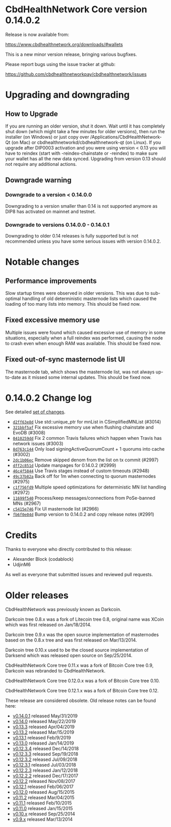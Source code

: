 CbdHealthNetwork Core version 0.14.0.2
==========================

Release is now available from:

  <https://www.cbdhealthnetwork.org/downloads/#wallets>

This is a new minor version release, bringing various bugfixes.

Please report bugs using the issue tracker at github:

  <https://github.com/cbdhealthnetworkpay/cbdhealthnetwork/issues>


Upgrading and downgrading
=========================

How to Upgrade
--------------

If you are running an older version, shut it down. Wait until it has completely
shut down (which might take a few minutes for older versions), then run the
installer (on Windows) or just copy over /Applications/CbdHealthNetwork-Qt (on Mac) or
cbdhealthnetworkd/cbdhealthnetwork-qt (on Linux). If you upgrade after DIP0003 activation and you were
using version < 0.13 you will have to reindex (start with -reindex-chainstate
or -reindex) to make sure your wallet has all the new data synced. Upgrading from
version 0.13 should not require any additional actions.

Downgrade warning
-----------------

### Downgrade to a version < 0.14.0.0

Downgrading to a version smaller than 0.14 is not supported anymore as DIP8 has
activated on mainnet and testnet.

### Downgrade to versions 0.14.0.0 - 0.14.0.1

Downgrading to older 0.14 releases is fully supported but is not
recommended unless you have some serious issues with version 0.14.0.2.

Notable changes
===============

Performance improvements
------------------------
Slow startup times were observed in older versions. This was due to sub-optimal handling of old
deterministic masternode lists which caused the loading of too many lists into memory. This should be
fixed now.

Fixed excessive memory use
--------------------------
Multiple issues were found which caused excessive use of memory in some situations, especially when
a full reindex was performed, causing the node to crash even when enough RAM was available. This should
be fixed now.

Fixed out-of-sync masternode list UI
------------------------------------
The masternode tab, which shows the masternode list, was not always up-to-date as it missed some internal
updates. This should be fixed now.

0.14.0.2 Change log
===================

See detailed [set of changes](https://github.com/cbdhealthnetworkpay/cbdhealthnetwork/compare/v0.14.0.1...cbdhealthnetworkpay:v0.14.0.2).

- [`d2ff63e8d`](https://github.com/cbdhealthnetworkpay/cbdhealthnetwork/commit/d2ff63e8d) Use std::unique_ptr for mnList in CSimplifiedMNList (#3014)
- [`321bbf5af`](https://github.com/cbdhealthnetworkpay/cbdhealthnetwork/commit/321bbf5af) Fix excessive memory use when flushing chainstate and EvoDB (#3008)
- [`0410259dd`](https://github.com/cbdhealthnetworkpay/cbdhealthnetwork/commit/0410259dd) Fix 2 common Travis failures which happen when Travis has network issues (#3003)
- [`8d763c144`](https://github.com/cbdhealthnetworkpay/cbdhealthnetwork/commit/8d763c144) Only load signingActiveQuorumCount + 1 quorums into cache (#3002)
- [`2dc1b06ec`](https://github.com/cbdhealthnetworkpay/cbdhealthnetwork/commit/2dc1b06ec) Remove skipped denom from the list on tx commit (#2997)
- [`dff2c851d`](https://github.com/cbdhealthnetworkpay/cbdhealthnetwork/commit/dff2c851d) Update manpages for 0.14.0.2 (#2999)
- [`46c4f5844`](https://github.com/cbdhealthnetworkpay/cbdhealthnetwork/commit/46c4f5844) Use Travis stages instead of custom timeouts (#2948)
- [`49c37b82a`](https://github.com/cbdhealthnetworkpay/cbdhealthnetwork/commit/49c37b82a) Back off for 1m when connecting to quorum masternodes (#2975)
- [`c1f756fd9`](https://github.com/cbdhealthnetworkpay/cbdhealthnetwork/commit/c1f756fd9) Multiple speed optimizations for deterministic MN list handling (#2972)
- [`11699f540`](https://github.com/cbdhealthnetworkpay/cbdhealthnetwork/commit/11699f540) Process/keep messages/connections from PoSe-banned MNs (#2967)
- [`c5415e746`](https://github.com/cbdhealthnetworkpay/cbdhealthnetwork/commit/c5415e746) Fix UI masternode list (#2966)
- [`fb6f0e04d`](https://github.com/cbdhealthnetworkpay/cbdhealthnetwork/commit/fb6f0e04d) Bump version to 0.14.0.2 and copy release notes (#2991)

Credits
=======

Thanks to everyone who directly contributed to this release:

- Alexander Block (codablock)
- UdjinM6

As well as everyone that submitted issues and reviewed pull requests.

Older releases
==============

CbdHealthNetwork was previously known as Darkcoin.

Darkcoin tree 0.8.x was a fork of Litecoin tree 0.8, original name was XCoin
which was first released on Jan/18/2014.

Darkcoin tree 0.9.x was the open source implementation of masternodes based on
the 0.8.x tree and was first released on Mar/13/2014.

Darkcoin tree 0.10.x used to be the closed source implementation of Darksend
which was released open source on Sep/25/2014.

CbdHealthNetwork Core tree 0.11.x was a fork of Bitcoin Core tree 0.9,
Darkcoin was rebranded to CbdHealthNetwork.

CbdHealthNetwork Core tree 0.12.0.x was a fork of Bitcoin Core tree 0.10.

CbdHealthNetwork Core tree 0.12.1.x was a fork of Bitcoin Core tree 0.12.

These release are considered obsolete. Old release notes can be found here:

- [v0.14.0.1](https://github.com/cbdhealthnetworkpay/cbdhealthnetwork/blob/master/doc/release-notes/cbdhealthnetwork/release-notes-0.14.0.1.md) released May/31/2019
- [v0.14.0](https://github.com/cbdhealthnetworkpay/cbdhealthnetwork/blob/master/doc/release-notes/cbdhealthnetwork/release-notes-0.14.0.md) released May/22/2019
- [v0.13.3](https://github.com/cbdhealthnetworkpay/cbdhealthnetwork/blob/master/doc/release-notes/cbdhealthnetwork/release-notes-0.13.3.md) released Apr/04/2019
- [v0.13.2](https://github.com/cbdhealthnetworkpay/cbdhealthnetwork/blob/master/doc/release-notes/cbdhealthnetwork/release-notes-0.13.2.md) released Mar/15/2019
- [v0.13.1](https://github.com/cbdhealthnetworkpay/cbdhealthnetwork/blob/master/doc/release-notes/cbdhealthnetwork/release-notes-0.13.1.md) released Feb/9/2019
- [v0.13.0](https://github.com/cbdhealthnetworkpay/cbdhealthnetwork/blob/master/doc/release-notes/cbdhealthnetwork/release-notes-0.13.0.md) released Jan/14/2019
- [v0.12.3.4](https://github.com/cbdhealthnetworkpay/cbdhealthnetwork/blob/master/doc/release-notes/cbdhealthnetwork/release-notes-0.12.3.4.md) released Dec/14/2018
- [v0.12.3.3](https://github.com/cbdhealthnetworkpay/cbdhealthnetwork/blob/master/doc/release-notes/cbdhealthnetwork/release-notes-0.12.3.3.md) released Sep/19/2018
- [v0.12.3.2](https://github.com/cbdhealthnetworkpay/cbdhealthnetwork/blob/master/doc/release-notes/cbdhealthnetwork/release-notes-0.12.3.2.md) released Jul/09/2018
- [v0.12.3.1](https://github.com/cbdhealthnetworkpay/cbdhealthnetwork/blob/master/doc/release-notes/cbdhealthnetwork/release-notes-0.12.3.1.md) released Jul/03/2018
- [v0.12.2.3](https://github.com/cbdhealthnetworkpay/cbdhealthnetwork/blob/master/doc/release-notes/cbdhealthnetwork/release-notes-0.12.2.3.md) released Jan/12/2018
- [v0.12.2.2](https://github.com/cbdhealthnetworkpay/cbdhealthnetwork/blob/master/doc/release-notes/cbdhealthnetwork/release-notes-0.12.2.2.md) released Dec/17/2017
- [v0.12.2](https://github.com/cbdhealthnetworkpay/cbdhealthnetwork/blob/master/doc/release-notes/cbdhealthnetwork/release-notes-0.12.2.md) released Nov/08/2017
- [v0.12.1](https://github.com/cbdhealthnetworkpay/cbdhealthnetwork/blob/master/doc/release-notes/cbdhealthnetwork/release-notes-0.12.1.md) released Feb/06/2017
- [v0.12.0](https://github.com/cbdhealthnetworkpay/cbdhealthnetwork/blob/master/doc/release-notes/cbdhealthnetwork/release-notes-0.12.0.md) released Aug/15/2015
- [v0.11.2](https://github.com/cbdhealthnetworkpay/cbdhealthnetwork/blob/master/doc/release-notes/cbdhealthnetwork/release-notes-0.11.2.md) released Mar/04/2015
- [v0.11.1](https://github.com/cbdhealthnetworkpay/cbdhealthnetwork/blob/master/doc/release-notes/cbdhealthnetwork/release-notes-0.11.1.md) released Feb/10/2015
- [v0.11.0](https://github.com/cbdhealthnetworkpay/cbdhealthnetwork/blob/master/doc/release-notes/cbdhealthnetwork/release-notes-0.11.0.md) released Jan/15/2015
- [v0.10.x](https://github.com/cbdhealthnetworkpay/cbdhealthnetwork/blob/master/doc/release-notes/cbdhealthnetwork/release-notes-0.10.0.md) released Sep/25/2014
- [v0.9.x](https://github.com/cbdhealthnetworkpay/cbdhealthnetwork/blob/master/doc/release-notes/cbdhealthnetwork/release-notes-0.9.0.md) released Mar/13/2014

